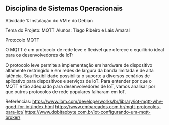 ## Disciplina de Sistemas Operacionais

Atividade 1: Instalação do VM e do Debian

Tema do Projeto: MQTT
Alunos: Tiago Ribeiro e Lais Amaral

Protocolo MQTT

O MQTT é um protocolo de rede leve e flexível que oferece o equilíbrio ideal para os desenvolvedores de IoT:

O protocolo leve permite a implementação em hardware de dispositivo altamente restringido e em redes de largura da banda limitada e de alta latência.
Sua flexibilidade possibilita o suporte a diversos cenários de aplicativo para dispositivos e serviços de IoT.
Para entender por que o MQTT é tão adequado para desenvolvedores de IoT, vamos analisar por que outros protocolos de rede populares falharam em IoT.

Referências: https://www.ibm.com/developerworks/br/library/iot-mqtt-why-good-for-iot/index.html
             https://www.embarcados.com.br/mqtt-protocolos-para-iot/
             https://www.dobitaobyte.com.br/iot-configurando-um-mqtt-broker/
              

